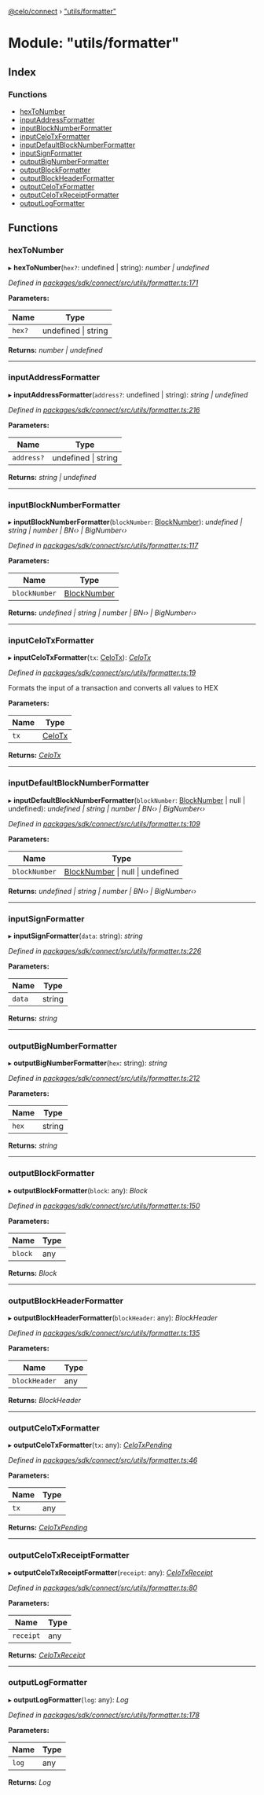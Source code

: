 [@celo/connect](../README.md) › ["utils/formatter"](_utils_formatter_.md)

# Module: "utils/formatter"

## Index

### Functions

* [hexToNumber](_utils_formatter_.md#hextonumber)
* [inputAddressFormatter](_utils_formatter_.md#inputaddressformatter)
* [inputBlockNumberFormatter](_utils_formatter_.md#inputblocknumberformatter)
* [inputCeloTxFormatter](_utils_formatter_.md#inputcelotxformatter)
* [inputDefaultBlockNumberFormatter](_utils_formatter_.md#inputdefaultblocknumberformatter)
* [inputSignFormatter](_utils_formatter_.md#inputsignformatter)
* [outputBigNumberFormatter](_utils_formatter_.md#outputbignumberformatter)
* [outputBlockFormatter](_utils_formatter_.md#outputblockformatter)
* [outputBlockHeaderFormatter](_utils_formatter_.md#outputblockheaderformatter)
* [outputCeloTxFormatter](_utils_formatter_.md#outputcelotxformatter)
* [outputCeloTxReceiptFormatter](_utils_formatter_.md#outputcelotxreceiptformatter)
* [outputLogFormatter](_utils_formatter_.md#outputlogformatter)

## Functions

###  hexToNumber

▸ **hexToNumber**(`hex?`: undefined | string): *number | undefined*

*Defined in [packages/sdk/connect/src/utils/formatter.ts:171](https://github.com/celo-org/celo-monorepo/blob/master/packages/sdk/connect/src/utils/formatter.ts#L171)*

**Parameters:**

Name | Type |
------ | ------ |
`hex?` | undefined &#124; string |

**Returns:** *number | undefined*

___

###  inputAddressFormatter

▸ **inputAddressFormatter**(`address?`: undefined | string): *string | undefined*

*Defined in [packages/sdk/connect/src/utils/formatter.ts:216](https://github.com/celo-org/celo-monorepo/blob/master/packages/sdk/connect/src/utils/formatter.ts#L216)*

**Parameters:**

Name | Type |
------ | ------ |
`address?` | undefined &#124; string |

**Returns:** *string | undefined*

___

###  inputBlockNumberFormatter

▸ **inputBlockNumberFormatter**(`blockNumber`: [BlockNumber](_types_.md#blocknumber)): *undefined | string | number | BN‹› | BigNumber‹›*

*Defined in [packages/sdk/connect/src/utils/formatter.ts:117](https://github.com/celo-org/celo-monorepo/blob/master/packages/sdk/connect/src/utils/formatter.ts#L117)*

**Parameters:**

Name | Type |
------ | ------ |
`blockNumber` | [BlockNumber](_types_.md#blocknumber) |

**Returns:** *undefined | string | number | BN‹› | BigNumber‹›*

___

###  inputCeloTxFormatter

▸ **inputCeloTxFormatter**(`tx`: [CeloTx](_types_.md#celotx)): *[CeloTx](_types_.md#celotx)*

*Defined in [packages/sdk/connect/src/utils/formatter.ts:19](https://github.com/celo-org/celo-monorepo/blob/master/packages/sdk/connect/src/utils/formatter.ts#L19)*

Formats the input of a transaction and converts all values to HEX

**Parameters:**

Name | Type |
------ | ------ |
`tx` | [CeloTx](_types_.md#celotx) |

**Returns:** *[CeloTx](_types_.md#celotx)*

___

###  inputDefaultBlockNumberFormatter

▸ **inputDefaultBlockNumberFormatter**(`blockNumber`: [BlockNumber](_types_.md#blocknumber) | null | undefined): *undefined | string | number | BN‹› | BigNumber‹›*

*Defined in [packages/sdk/connect/src/utils/formatter.ts:109](https://github.com/celo-org/celo-monorepo/blob/master/packages/sdk/connect/src/utils/formatter.ts#L109)*

**Parameters:**

Name | Type |
------ | ------ |
`blockNumber` | [BlockNumber](_types_.md#blocknumber) &#124; null &#124; undefined |

**Returns:** *undefined | string | number | BN‹› | BigNumber‹›*

___

###  inputSignFormatter

▸ **inputSignFormatter**(`data`: string): *string*

*Defined in [packages/sdk/connect/src/utils/formatter.ts:226](https://github.com/celo-org/celo-monorepo/blob/master/packages/sdk/connect/src/utils/formatter.ts#L226)*

**Parameters:**

Name | Type |
------ | ------ |
`data` | string |

**Returns:** *string*

___

###  outputBigNumberFormatter

▸ **outputBigNumberFormatter**(`hex`: string): *string*

*Defined in [packages/sdk/connect/src/utils/formatter.ts:212](https://github.com/celo-org/celo-monorepo/blob/master/packages/sdk/connect/src/utils/formatter.ts#L212)*

**Parameters:**

Name | Type |
------ | ------ |
`hex` | string |

**Returns:** *string*

___

###  outputBlockFormatter

▸ **outputBlockFormatter**(`block`: any): *Block*

*Defined in [packages/sdk/connect/src/utils/formatter.ts:150](https://github.com/celo-org/celo-monorepo/blob/master/packages/sdk/connect/src/utils/formatter.ts#L150)*

**Parameters:**

Name | Type |
------ | ------ |
`block` | any |

**Returns:** *Block*

___

###  outputBlockHeaderFormatter

▸ **outputBlockHeaderFormatter**(`blockHeader`: any): *BlockHeader*

*Defined in [packages/sdk/connect/src/utils/formatter.ts:135](https://github.com/celo-org/celo-monorepo/blob/master/packages/sdk/connect/src/utils/formatter.ts#L135)*

**Parameters:**

Name | Type |
------ | ------ |
`blockHeader` | any |

**Returns:** *BlockHeader*

___

###  outputCeloTxFormatter

▸ **outputCeloTxFormatter**(`tx`: any): *[CeloTxPending](_types_.md#celotxpending)*

*Defined in [packages/sdk/connect/src/utils/formatter.ts:46](https://github.com/celo-org/celo-monorepo/blob/master/packages/sdk/connect/src/utils/formatter.ts#L46)*

**Parameters:**

Name | Type |
------ | ------ |
`tx` | any |

**Returns:** *[CeloTxPending](_types_.md#celotxpending)*

___

###  outputCeloTxReceiptFormatter

▸ **outputCeloTxReceiptFormatter**(`receipt`: any): *[CeloTxReceipt](_types_.md#celotxreceipt)*

*Defined in [packages/sdk/connect/src/utils/formatter.ts:80](https://github.com/celo-org/celo-monorepo/blob/master/packages/sdk/connect/src/utils/formatter.ts#L80)*

**Parameters:**

Name | Type |
------ | ------ |
`receipt` | any |

**Returns:** *[CeloTxReceipt](_types_.md#celotxreceipt)*

___

###  outputLogFormatter

▸ **outputLogFormatter**(`log`: any): *Log*

*Defined in [packages/sdk/connect/src/utils/formatter.ts:178](https://github.com/celo-org/celo-monorepo/blob/master/packages/sdk/connect/src/utils/formatter.ts#L178)*

**Parameters:**

Name | Type |
------ | ------ |
`log` | any |

**Returns:** *Log*
